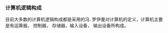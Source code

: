 ### 计算机逻辑构成
  目前大多数的计算机逻辑构成都是采用的冯. 罗伊曼对计算机的定义，计算机主要是有运算器， 控制器， 存储器，输入设备， 输出设备所构成。
<!--stackedit_data:
eyJoaXN0b3J5IjpbLTg0NDI1OTM5M119
-->